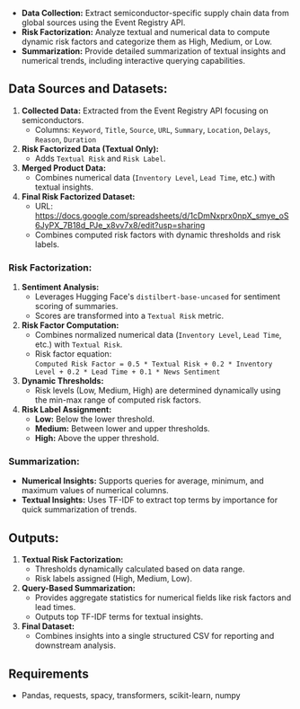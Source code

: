 * **Data Collection:** Extract semiconductor-specific supply chain data from global sources using the Event Registry API.  
* **Risk Factorization:** Analyze textual and numerical data to compute dynamic risk factors and categorize them as High, Medium, or Low.  
* **Summarization:** Provide detailed summarization of textual insights and numerical trends, including interactive querying capabilities.

## **Data Sources and Datasets:**

1. **Collected Data:** Extracted from the Event Registry API focusing on semiconductors.  
   * Columns: `Keyword`, `Title`, `Source`, `URL`, `Summary`, `Location`, `Delays`, `Reason`, `Duration`  
2. **Risk Factorized Data (Textual Only):**  
   * Adds `Textual Risk` and `Risk Label`.  
3. **Merged Product Data:**  
   * Combines numerical data (`Inventory Level`, `Lead Time`, etc.) with textual insights.  
4. **Final Risk Factorized Dataset:**  
   * URL: https://docs.google.com/spreadsheets/d/1cDmNxprx0npX_smye_oS6JyPX_7B18d_PJe_x8vv7x8/edit?usp=sharing
   * Combines computed risk factors with dynamic thresholds and risk labels.

### **Risk Factorization:**

1. **Sentiment Analysis:**  
   * Leverages Hugging Face's `distilbert-base-uncased` for sentiment scoring of summaries.  
   * Scores are transformed into a `Textual Risk` metric.  
2. **Risk Factor Computation:**  
   * Combines normalized numerical data (`Inventory Level`, `Lead Time`, etc.) with `Textual Risk`.  
   * Risk factor equation:  
     `Computed Risk Factor = 0.5 * Textual Risk + 0.2 * Inventory Level + 0.2 * Lead Time + 0.1 * News Sentiment`  
3. **Dynamic Thresholds:**  
   * Risk levels (Low, Medium, High) are determined dynamically using the min-max range of computed risk factors.  
4. **Risk Label Assignment:**  
   * **Low:** Below the lower threshold.  
   * **Medium:** Between lower and upper thresholds.  
   * **High:** Above the upper threshold.

### **Summarization:**

* **Numerical Insights:** Supports queries for average, minimum, and maximum values of numerical columns.  
* **Textual Insights:** Uses TF-IDF to extract top terms by importance for quick summarization of trends.

## **Outputs:**

1. **Textual Risk Factorization:**  
   * Thresholds dynamically calculated based on data range.  
   * Risk labels assigned (High, Medium, Low).  
2. **Query-Based Summarization:**  
   * Provides aggregate statistics for numerical fields like risk factors and lead times.  
   * Outputs top TF-IDF terms for textual insights.  
3. **Final Dataset:**  
   * Combines insights into a single structured CSV for reporting and downstream analysis.

## **Requirements**

* Pandas, requests, spacy, transformers, scikit-learn, numpy

